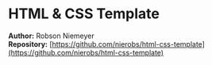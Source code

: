 # HTML & CSS Template

**Author:** Robson Niemeyer  
**Repository:** [https://github.com/nierobs/html-css-template](https://github.com/nierobs/html-css-template)  
